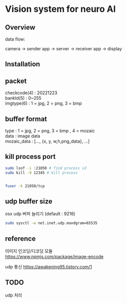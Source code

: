 # Vision system for neuro AI

## Overview

data flow:  

camera -> sender app ->  server -> receiver app -> display  

## Installation

## packet

checkcode(4) : 20221223  
bankId(5) : 0~255  
imgtype(6) : 1 = jpg, 2 = png, 3 = bmp  

## buffer format
type : 1 = jpg, 2 = png, 3 = bmp , 4 = mozaic  
data : image data  
mozaic_data : [..., {x, y, w,h,png_data}, ...]  
## kill process port

```bash
sudo lsof -i :21050 # find process id
sudo kill -9 12345 # kill process


fuser -k 21050/tcp

```

## udp buffer size


osx udp 버퍼 늘리기  (default : 9216)
```bash
sudo sysctl -w net.inet.udp.maxdgram=65535
```





## reference

이미지 인코딩/디코딩 모듈  
https://www.npmjs.com/package/image-encode  

udp 통신
https://awakening95.tistory.com/1  

## TODO
udp 처리  
